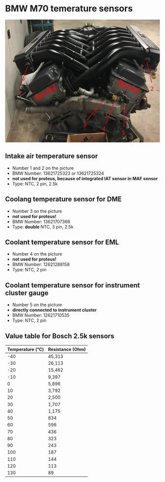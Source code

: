 # BMW M70 temerature sensors #

![alt text](./pictures/temp_sensors.jpg "Temperature sensors")

## Intake air temperature sensor ##

- Number 1 and 2 on the picture
- BMW Number: 13621725323 or 13621725324
- **not used for proteus, because of integrated IAT sensor in MAF sensor**
- Type: NTC, 2 pin, 2.5k

## Coolang temperature sensor for DME ##

- Number 3 on the picture
- **not used for proteus!**
- BMW Number: 13621707366
- Type: **double** NTC, 3 pin, 2.5k

## Coolant temperature sensor for EML ##

- Number 4 on the picture
- **not used for proteus!**
- BMW Number: 12621288158
- Type: NTC, 2 pin

## Coolant temperature sensor for instrument cluster gauge ##

- Number 5 on the picture
- **directly connected to instrument cluster**
- BMW Number: 12621710535
- Type: NTC, 2 pin

## Value table for Bosch 2.5k sensors ##

|Temperature (°C)|Resistance (Ohm)|
|:---------------|:---------------|
|-40|45,313|
|-30|26,113|
|-20|15,462|
|-10|9,397|
|0|5,896|
|10|3,792|
|20|2,500|
|30|1,707|
|40|1,175|
|50|834|
|60|596|
|70|436|
|80|323|
|90|243|
|100|187|
|110|144|
|120|113|
|130|89|